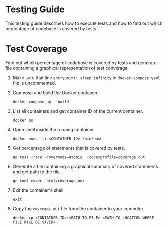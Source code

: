 # Testing Guide
This testing guide describes how to execute tests and how to find out
which percentage of codebase is covered by tests.

# Test Coverage
Find out which percentage of codebase is covered by tests and generate
file containing a graphical representation of test converage.

1. Make sure that line `entrypoint: sleep infinity` in `docker-compose.yaml` 
file is uncommented.

2. Compose and build the Docker container.

    `docker-compose up --build`

3. List all containers and get container ID of the current container.

    `docker ps`

4. Open shell inside the running container.

    `docker exec -ti <CONTAINER ID> /bin/bash`

5. Get percentage of statements that is covered by tests.

    `go test -race -covermode=atomic  -coverprofile=coverage.out`

6. Generate a file containing a graphical summary of covered statements and get path to the file.

    `go tool cover -html=coverage.out`

7. Exit the container's shell.

    `exit`

8. Copy the `coverage.out` file from the container to your computer.

    `docker cp <CONTAINER ID>:<PATH TO FILE> <PATH TO LOCATION WHERE FILE WILL BE SAVED>`
